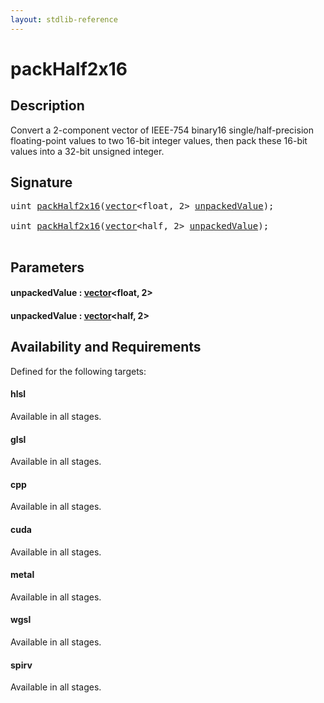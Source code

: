 ```yaml
---
layout: stdlib-reference
---
```


# packHalf2x16

## Description

Convert a 2-component vector of IEEE-754 binary16 single/half-precision floating-point
values to two 16-bit integer values, then pack these 16-bit values into a
32-bit unsigned integer.




## Signature 

<pre>
<span class="code_keyword">uint</span> <a href="packhalf2x16-4.html">packHalf2x16</a>(<a href="../types/vector/index.html" class="code_type">vector</a>&lt;<span class="code_keyword">float</span>, 2&gt; <a href="packhalf2x16-4.html#decl-unpackedValue" class="code_param">unpackedValue</a>);

<span class="code_keyword">uint</span> <a href="packhalf2x16-4.html">packHalf2x16</a>(<a href="../types/vector/index.html" class="code_type">vector</a>&lt;<span class="code_keyword">half</span>, 2&gt; <a href="packhalf2x16-4.html#decl-unpackedValue" class="code_param">unpackedValue</a>);

</pre>

## Parameters

####  <a id="decl-unpackedValue"></a>unpackedValue  : [vector](../types/vector/index.html)\<float, 2\>
####  <a id="decl-unpackedValue"></a>unpackedValue  : [vector](../types/vector/index.html)\<half, 2\>

## Availability and Requirements

Defined for the following targets:

#### hlsl
Available in all stages.

#### glsl
Available in all stages.

#### cpp
Available in all stages.

#### cuda
Available in all stages.

#### metal
Available in all stages.

#### wgsl
Available in all stages.

#### spirv
Available in all stages.



